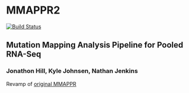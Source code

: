 # MMAPPR2
[![Build Status](https://travis-ci.org/kjohnsen/MMAPPR2.svg?branch=master)](https://travis-ci.org/kjohnsen/MMAPPR2)

## Mutation Mapping Analysis Pipeline for Pooled RNA-Seq
### Jonathon Hill, Kyle Johnsen, Nathan Jenkins

Revamp of [original MMAPPR](http://genome.cshlp.org/content/23/4/687.full.pdf)

